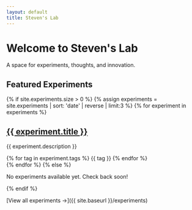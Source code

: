 ```yaml
---
layout: default
title: Steven's Lab
---
```


# Welcome to Steven's Lab

A space for experiments, thoughts, and innovation.

## Featured Experiments

{% if site.experiments.size > 0 %}
  {% assign experiments = site.experiments | sort: 'date' | reverse | limit:3 %}
  {% for experiment in experiments %}
    <article class="experiment-card">
      <h2><a href="{{ experiment.external_url }}">{{ experiment.title }}</a></h2>
      <p>{{ experiment.description }}</p>
      <div class="experiment-tags">
        {% for tag in experiment.tags %}
          <span class="tag">{{ tag }}</span>
        {% endfor %}
      </div>
    </article>
  {% endfor %}
{% else %}
  <p>No experiments available yet. Check back soon!</p>
{% endif %}

[View all experiments →]({{ site.baseurl }}/experiments) 